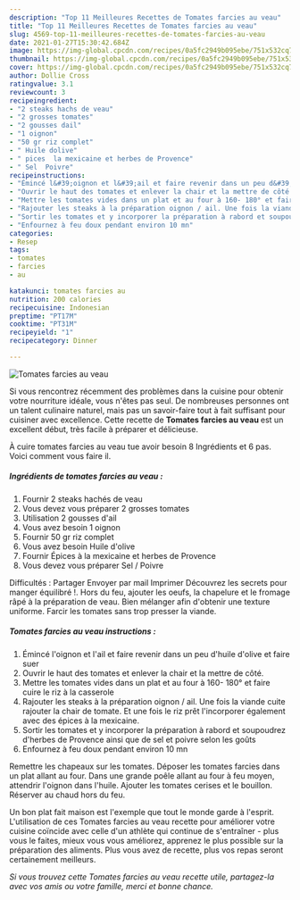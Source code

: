 ```yaml
---
description: "Top 11 Meilleures Recettes de Tomates farcies au veau"
title: "Top 11 Meilleures Recettes de Tomates farcies au veau"
slug: 4569-top-11-meilleures-recettes-de-tomates-farcies-au-veau
date: 2021-01-27T15:30:42.684Z
image: https://img-global.cpcdn.com/recipes/0a5fc2949b095ebe/751x532cq70/tomates-farcies-au-veau-photo-principale-de-la-recette.jpg
thumbnail: https://img-global.cpcdn.com/recipes/0a5fc2949b095ebe/751x532cq70/tomates-farcies-au-veau-photo-principale-de-la-recette.jpg
cover: https://img-global.cpcdn.com/recipes/0a5fc2949b095ebe/751x532cq70/tomates-farcies-au-veau-photo-principale-de-la-recette.jpg
author: Dollie Cross
ratingvalue: 3.1
reviewcount: 3
recipeingredient:
- "2 steaks hachs de veau"
- "2 grosses tomates"
- "2 gousses dail"
- "1 oignon"
- "50 gr riz complet"
- " Huile dolive"
- " pices  la mexicaine et herbes de Provence"
- " Sel  Poivre"
recipeinstructions:
- "Émincé l&#39;oignon et l&#39;ail et faire revenir dans un peu d&#39;huile d&#39;olive et faire suer"
- "Ouvrir le haut des tomates et enlever la chair et la mettre de côté."
- "Mettre les tomates vides dans un plat et au four à 160- 180° et faire cuire le riz à la casserole"
- "Rajouter les steaks à la préparation oignon / ail. Une fois la viande cuite rajouter la chair de tomate. Et une fois le riz prêt l&#39;incorporer également avec des épices à la mexicaine."
- "Sortir les tomates et y incorporer la préparation à rabord et soupoudrez d&#39;herbes de Provence ainsi que de sel et poivre selon les goûts"
- "Enfournez à feu doux pendant environ 10 mn"
categories:
- Resep
tags:
- tomates
- farcies
- au

katakunci: tomates farcies au 
nutrition: 200 calories
recipecuisine: Indonesian
preptime: "PT17M"
cooktime: "PT31M"
recipeyield: "1"
recipecategory: Dinner

---
```



![Tomates farcies au veau](https://img-global.cpcdn.com/recipes/0a5fc2949b095ebe/751x532cq70/tomates-farcies-au-veau-photo-principale-de-la-recette.jpg)

Si vous rencontrez récemment des problèmes dans la cuisine pour obtenir votre nourriture idéale, vous n'êtes pas seul. De nombreuses personnes ont un talent culinaire naturel, mais pas un savoir-faire tout à fait suffisant pour cuisiner avec excellence. Cette recette de <strong> Tomates farcies au veau </strong> est un excellent début, très facile à préparer et délicieuse.

<!--inarticleads1-->

À cuire tomates farcies au veau tue avoir besoin 8 Ingrédients et 6 pas. Voici comment vous faire il.

##### Ingrédients de tomates farcies au veau :

1. Fournir 2 steaks hachés de veau
1. Vous devez vous préparer 2 grosses tomates
1. Utilisation 2 gousses d&#39;ail
1. Vous avez besoin 1 oignon
1. Fournir 50 gr riz complet
1. Vous avez besoin  Huile d&#39;olive
1. Fournir  Épices à la mexicaine et herbes de Provence
1. Vous devez vous préparer  Sel / Poivre


Difficultés : Partager Envoyer par mail Imprimer Découvrez les secrets pour manger équilibré !. Hors du feu, ajouter les oeufs, la chapelure et le fromage râpé à la préparation de veau. Bien mélanger afin d&#39;obtenir une texture uniforme. Farcir les tomates sans trop presser la viande. 

<!--inarticleads2-->

##### Tomates farcies au veau instructions :

1. Émincé l&#39;oignon et l&#39;ail et faire revenir dans un peu d&#39;huile d&#39;olive et faire suer
1. Ouvrir le haut des tomates et enlever la chair et la mettre de côté.
1. Mettre les tomates vides dans un plat et au four à 160- 180° et faire cuire le riz à la casserole
1. Rajouter les steaks à la préparation oignon / ail. Une fois la viande cuite rajouter la chair de tomate. Et une fois le riz prêt l&#39;incorporer également avec des épices à la mexicaine.
1. Sortir les tomates et y incorporer la préparation à rabord et soupoudrez d&#39;herbes de Provence ainsi que de sel et poivre selon les goûts
1. Enfournez à feu doux pendant environ 10 mn


Remettre les chapeaux sur les tomates. Déposer les tomates farcies dans un plat allant au four. Dans une grande poêle allant au four à feu moyen, attendrir l&#39;oignon dans l&#39;huile. Ajouter les tomates cerises et le bouillon. Réserver au chaud hors du feu. 

<!--inarticleads1-->

<p>
Un bon plat fait maison est l'exemple que tout le monde garde à l'esprit. L'utilisation de ces Tomates farcies au veau recette pour améliorer votre cuisine coïncide avec celle d'un athlète qui continue de s'entraîner - plus vous le faites, mieux vous vous améliorez, apprenez le plus possible sur la préparation des aliments. Plus vous avez de recette, plus vos repas seront certainement meilleurs.
</p>

<p>
<i>Si vous trouvez cette Tomates farcies au veau recette utile, partagez-la avec vos amis ou votre famille, merci et bonne chance.</i>
</p>

